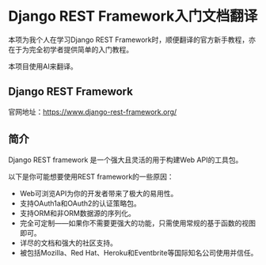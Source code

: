 # Django REST Framework入门文档翻译

本项为我个人在学习Django REST Framework时，顺便翻译的官方新手教程，亦在于为完全初学者提供简单的入门教程。

本项目使用AI来翻译。

## Django REST Framework

官网地址：https://www.django-rest-framework.org/

## 简介

Django REST framework 是一个强大且灵活的用于构建Web API的工具包。

以下是你可能想要使用REST framework的一些原因：

* Web可浏览API为你的开发者带来了极大的易用性。
* 支持OAuth1a和OAuth2的认证策略包。
* 支持ORM和非ORM数据源的序列化。
* 完全可定制——如果你不需要更强大的功能，只需使用常规的基于函数的视图即可。
* 详尽的文档和强大的社区支持。
* 被包括Mozilla、Red Hat、Heroku和Eventbrite等国际知名公司使用并信任。


